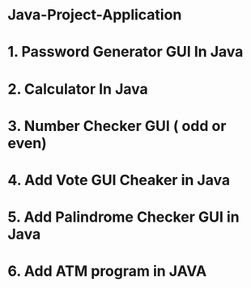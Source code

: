 # Java-Project-Application
# 1. Password Generator GUI In Java
# 2. Calculator In Java
# 3. Number Checker GUI ( odd or even)
# 4. Add Vote GUI Cheaker in Java
# 5. Add Palindrome Checker GUI in Java
# 6. Add ATM program in JAVA
 
